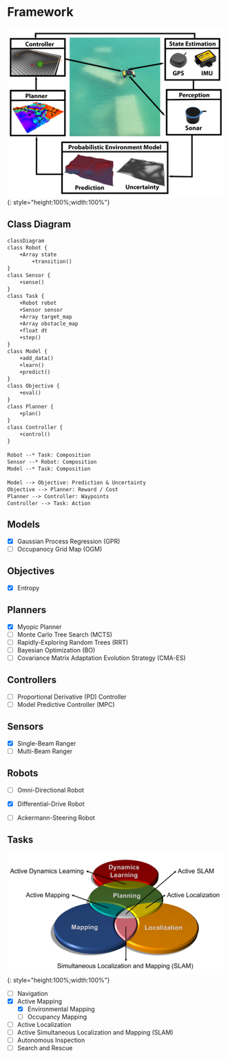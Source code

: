 # Framework

![framework](./assets/images/framework/framework.png){: style="height:100%;width:100%"}

## Class Diagram

``` mermaid
classDiagram
class Robot {
    +Array state
        +transition()
}
class Sensor {
    +sense()
}
class Task {
    +Robot robot
    +Sensor sensor
    +Array target_map
    +Array obstacle_map
    +float dt
    +step()
}
class Model {
    +add_data()
    +learn()
    +predict()
}
class Objective {
    +eval()
}
class Planner {
    +plan()
}
class Controller {
    +control()
}

Robot --* Task: Composition
Sensor --* Robot: Composition
Model --* Task: Composition

Model --> Objective: Prediction & Uncertainty
Objective --> Planner: Reward / Cost
Planner --> Controller: Waypoints
Controller --> Task: Action
```

## Models

- [x] Gaussian Process Regression (GPR)
- [ ] Occupanocy Grid Map (OGM)

## Objectives

- [x] Entropy

## Planners

- [x] Myopic Planner
- [ ] Monte Carlo Tree Search (MCTS)
- [ ] Rapidly-Exploring Random Trees (RRT)
- [ ] Bayesian Optimization (BO)
- [ ] Covariance Matrix Adaptation Evolution Strategy (CMA-ES)

## Controllers

- [ ] Proportional Derivative (PD) Controller
- [ ] Model Predictive Controller (MPC)

## Sensors

- [x] Single-Beam Ranger
- [ ] Multi-Beam Ranger

## Robots

- [ ] Omni-Directional Robot
- [x] Differential-Drive Robot
- [ ] Ackermann-Steering Robot


## Tasks

![framework](./assets/images/framework/venn.png){: style="height:100%;width:100%"}

- [ ] Navigation
- [x] Active Mapping
    - [x] Environmental Mapping
    - [ ] Occupancy Mapping
- [ ] Active Localization
- [ ] Active Simultaneous Localization and Mapping (SLAM)
- [ ] Autonomous Inspection
- [ ] Search and Rescue
